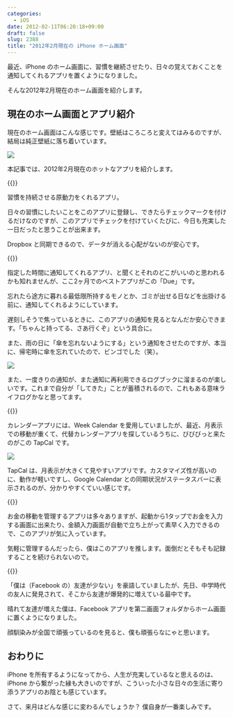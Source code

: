 ```yaml
---
categories:
  - iOS
date: 2012-02-11T06:20:18+09:00
draft: false
slug: 2388
title: "2012年2月現在の iPhone ホーム画面"
---
```


最近、iPhone のホーム画面に、習慣を継続させたり、日々の覚えておくことを通知してくれるアプリを置くようになりました。

そんな2012年2月現在のホーム画面を紹介します。

## 現在のホーム画面とアプリ紹介

現在のホーム画面はこんな感じです。壁紙はころころと変えてはみるのですが、結局は純正壁紙に落ち着いています。

![](/images/2012/02/2388_1.png)

本記事では、2012年2月現在のホットなアプリを紹介します。

{{<app id="358401617" title="Daily Deeds 1.4（￥85）" src="http://a4.mzstatic.com/us/r1000/037/Purple/4e/ef/7a/mzi.kijhtigm.100x100-75.jpg">}}

習慣を持続させる原動力をくれるアプリ。

日々の習慣にしたいことをこのアプリに登録し、できたらチェックマークを付けるだけなのですが、このアプリでチェックを付けていくたびに、今日も充実した一日だったと思うことが出来ます。

Dropbox と同期できるので、データが消える心配がないのが安心です。

{{<app id="390017969" title="Due  1.7.4（￥450）" src="http://a1.mzstatic.com/us/r1000/077/Purple/e9/5f/d7/mzl.umtwvttw.100x100-75.jpg">}}

指定した時間に通知してくれるアプリ、と聞くとそれのどこがいいのと思われるかも知れませんが、ここ2ヶ月でのベストアプリがこの「Due」です。

忘れたら途方に暮れる最低限所持するモノとか、ゴミが出せる日などを出掛ける前に、通知してくれるようにしています。

遅刻しそうで焦っているときに、このアプリの通知を見るとなんだか安心できます。「ちゃんと持ってる、さあ行くぞ」という具合に。

また、雨の日に「傘を忘れないようにする」という通知をさせたのですが、本当に、帰宅時に傘を忘れていたので、ビンゴでした（笑）。

![](/images/2012/02/2388_2.png)

また、一度きりの通知が、また通知に再利用できるログブックに溜まるのが楽しいです。これまで自分が「してきた」ことが蓄積されるので、これもある意味ライフログかなと思ってます。

{{<app id="368004350" title="TapCal  2.2.0（￥600）" src="http://a5.mzstatic.com/us/r1000/083/Purple/b0/5c/72/mzl.jbudnmtu.100x100-75.png">}}

カレンダーアプリには、Week Calendar を愛用していましたが、最近、月表示での移動が重くて、代替カレンダーアプリを探しているうちに、びびびっと来たのがこの TapCal です。

![](/images/2012/02/2388_3.png)

TapCal は、月表示が大きくて見やすいアプリです。カスタマイズ性が高いのに、動作が軽いですし、Google Calendar との同期状況がステータスバーに表示されるのが、分かりやすくていい感じです。

{{<app id="339986225" title="支出管理 1.11（￥85）" src="http://a5.mzstatic.com/us/r1000/064/Purple/f1/3d/06/mzl.wqcndspl.100x100-75.jpg">}}

お金の移動を管理するアプリは多々ありますが、起動から1タップでお金を入力する画面に出来たり、金額入力画面が自動で立ち上がって素早く入力できるので、このアプリが気に入っています。

気軽に管理するんだったら、僕はこのアプリを推します。面倒だとそもそも記録することを続けられないので。

{{<app id="284882215" title="Facebook 4.1（無料）" src="http://a1.mzstatic.com/us/r1000/086/Purple/03/df/55/mzl.ziwhldlf.100x100-75.png">}}

「僕は（Facebook の）友達が少ない」を豪語していましたが、先日、中学時代の友人に発見されて、そこから友達が爆発的に増えている最中です。

晴れて友達が増えた僕は、Facebook アプリを第二画面フォルダからホーム画面に置くようになりました。

顔馴染みが全国で頑張っているのを見ると、僕も頑張らなにゃと思います。

## おわりに

iPhone を所有するようになってから、人生が充実しているなと思えるのは、iPhone から繋がった縁も大きいのですが、こういった小さな日々の生活に寄り添うアプリのお陰とも感じています。

さて、来月はどんな感じに変わるんでしょうか？  僕自身が一番楽しみです。
